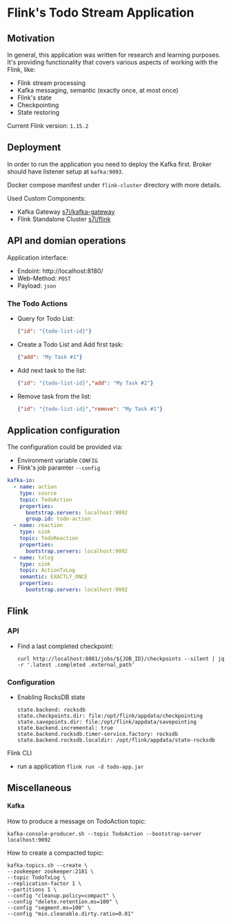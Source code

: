 # Flink's Todo Stream Application

## Motivation

In general, this application was written for research and learning purposes.
It's providing functionality that covers various aspects of working with the Flink, like: 
 - Flink stream processing
 - Kafka messaging, semantic (exactly once, at most once)
 - Flink's state
 - Checkpointing
 - State restoring

Current Flink version: `1.15.2`

## Deployment
In order to run the application you need to deploy the Kafka first. Broker should have listener setup at `kafka:9093`.

Docker compose manifest under `flink-cluster` directory with more details.

Used Custom Components:
- Kafka Gateway [s7i/kafka-gateway](https://github.com/sygnowski/kafka-gateway)
- Flink Standalone Cluster [s7i/flink](https://github.com/nefro85/dev-images/tree/main/flink)

## API and domian operations

Application interface:
- Endoint: http://localhost:8180/
- Web-Method: `POST`
- Payload: `json`


###
### The Todo Actions 
- Query for Todo List:
   ```json
   {"id": "{todo-list-id}"}
   ```
- Create a Todo List and Add first task:
   ```json
   {"add": "My Task #1"}
   ```
- Add next task to the list:
   ```json
   {"id": "{todo-list-id}","add": "My Task #2"}
   ```
- Remove task from the list:
   ```json
   {"id": "{todo-list-id}","remove": "My Task #1"}
   ```


## Application configuration

The configuration could be provided via:
- Environment variable `CONFIG`
- Flink's job paramter `--config`



```yaml
kafka-io:
  - name: action
    type: source
    topic: TodoAction
    properties:
      bootstrap.servers: localhost:9092
      group.id: todo-action
  - name: reaction
    type: sink
    topic: TodoReaction
    properties:
      bootstrap.servers: localhost:9092
  - name: txlog
    type: sink
    topic: ActionTxLog
    semantic: EXACTLY_ONCE
    properties:
      bootstrap.servers: localhost:9092
```


## Flink

### API
- Find a last completed checkpoint:
  ```
  curl http://localhost:8081/jobs/${JOB_ID}/checkpoints --silent | jq -r '.latest .completed .external_path'
  ```

### Configuration

- Enabling RocksDB state

  ```properties
  state.backend: rocksdb
  state.checkpoints.dir: file:/opt/flink/appdata/checkpointing
  state.savepoints.dir: file:/opt/flink/appdata/savepointing
  state.backend.incremental: true
  state.backend.rocksdb.timer-service.factory: rocksdb
  state.backend.rocksdb.localdir: /opt/flink/appdata/state-rocksdb
  ```

Flink CLI
- run a application `flink run -d todo-app.jar`

## Miscellaneous
#### Kafka

How to produce a message on TodoAction topic:
```shell
kafka-console-producer.sh --topic TodoAction --bootstrap-server localhost:9092
```

How to create a compacted topic:
```shell
kafka-topics.sh --create \
--zookeeper zookeeper:2181 \
--topic TodoTxLog \
--replication-factor 1 \
--partitions 1 \
--config "cleanup.policy=compact" \
--config "delete.retention.ms=100" \
--config "segment.ms=100" \
--config "min.cleanable.dirty.ratio=0.01"

```